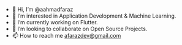 - 👋 Hi, I’m @aahmadfaraz
- 👀 I’m interested in Application Development & Machine Learning.
- 🌱 I’m currently working on Flutter.
- 💞️ I’m looking to collaborate on Open Source Projects.
- 📫 How to reach me afarazdev@gmail.com

<!---
aahmadfaraz/aahmadfaraz is a ✨ special ✨ repository because its `README.md` (this file) appears on your GitHub profile.
You can click the Preview link to take a look at your changes.
--->
